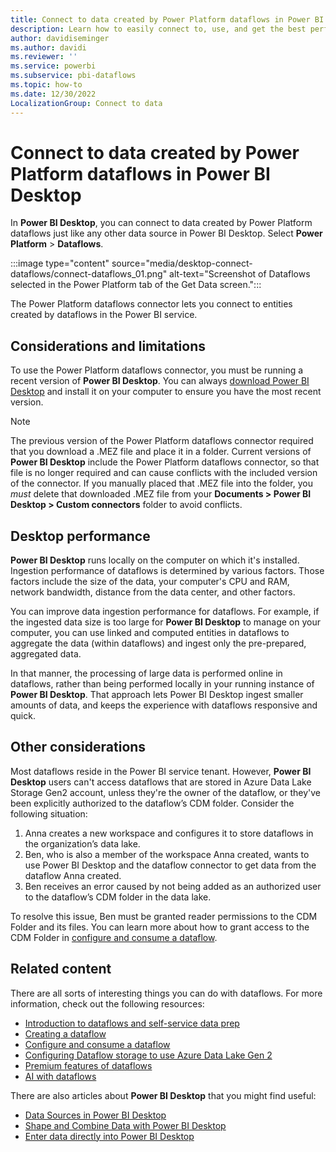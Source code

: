 ```yaml
---
title: Connect to data created by Power Platform dataflows in Power BI Desktop
description: Learn how to easily connect to, use, and get the best performance while using dataflows in Power BI Desktop. 
author: davidiseminger
ms.author: davidi
ms.reviewer: ''
ms.service: powerbi
ms.subservice: pbi-dataflows
ms.topic: how-to
ms.date: 12/30/2022
LocalizationGroup: Connect to data
---
```

# Connect to data created by Power Platform dataflows in Power BI Desktop

In **Power BI Desktop**, you can connect to data created by Power Platform dataflows just like any other data source in Power BI Desktop. Select **Power Platform** > **Dataflows**.

:::image type="content" source="media/desktop-connect-dataflows/connect-dataflows_01.png" alt-text="Screenshot of Dataflows selected in the Power Platform tab of the Get Data screen.":::

The Power Platform dataflows connector lets you connect to entities created by dataflows in the Power BI service.

## Considerations and limitations

To use the Power Platform dataflows connector, you must be running a recent version of **Power BI Desktop**. You can always [download Power BI Desktop](../fundamentals/desktop-get-the-desktop.md) and install it on your computer to ensure you have the most recent version.  

> [!NOTE]
> The previous version of the Power Platform dataflows connector required that you download a .MEZ file and place it in a folder. Current versions of **Power BI Desktop** include the Power Platform dataflows connector, so that file is no longer required and can cause conflicts with the included version of the connector. If you manually placed that .MEZ file into the folder, you *must* delete that downloaded .MEZ file from your **Documents > Power BI Desktop > Custom connectors** folder to avoid conflicts.

## Desktop performance

**Power BI Desktop** runs locally on the computer on which it's installed. Ingestion performance of dataflows is determined by various factors. Those factors include the size of the data, your computer's CPU and RAM, network bandwidth, distance from the data center, and other factors.

You can improve data ingestion performance for dataflows. For example, if the ingested data size is too large for **Power BI Desktop** to manage on your computer, you can use linked and computed entities in dataflows to aggregate the data (within dataflows) and ingest only the pre-prepared, aggregated data.

In that manner, the processing of large data is performed online in dataflows, rather than being performed locally in your running instance of **Power BI Desktop**. That approach lets Power BI Desktop ingest smaller amounts of data, and keeps the experience with dataflows responsive and quick.

## Other considerations

Most dataflows reside in the Power BI service tenant. However, **Power BI Desktop** users can't access dataflows that are stored in Azure Data Lake Storage Gen2 account, unless they're the owner of the dataflow, or they've been explicitly authorized to the dataflow’s CDM folder. Consider the following situation:

1. Anna creates a new workspace and configures it to store dataflows in the organization’s data lake.
2. Ben, who is also a member of the workspace Anna created, wants to use Power BI Desktop and the dataflow connector to get data from the dataflow Anna created.
3. Ben receives an error caused by not being added as an authorized user to the dataflow’s CDM folder in the data lake.

To resolve this issue, Ben must be granted reader permissions to the CDM Folder and its files. You can learn more about how to grant access to the CDM Folder in [configure and consume a dataflow](dataflows/dataflows-configure-consume.md).

## Related content

There are all sorts of interesting things you can do with dataflows. For more information, check out the following resources:

* [Introduction to dataflows and self-service data prep](dataflows/dataflows-introduction-self-service.md)
* [Creating a dataflow](dataflows/dataflows-create.md)
* [Configure and consume a dataflow](dataflows/dataflows-configure-consume.md)
* [Configuring Dataflow storage to use Azure Data Lake Gen 2](dataflows/dataflows-azure-data-lake-storage-integration.md)
* [Premium features of dataflows](dataflows/dataflows-premium-features.md)
* [AI with dataflows](dataflows/dataflows-machine-learning-integration.md)

There are also articles about **Power BI Desktop** that you might find useful:

* [Data Sources in Power BI Desktop](../connect-data/desktop-data-sources.md)
* [Shape and Combine Data with Power BI Desktop](../connect-data/desktop-shape-and-combine-data.md)
* [Enter data directly into Power BI Desktop](../connect-data/desktop-enter-data-directly-into-desktop.md)
